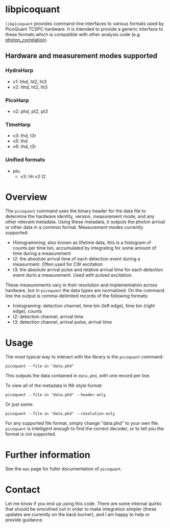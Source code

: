 # libpicoquant
`libpicoquant` provides command-line interfaces to various formats used by PicoQuant TCSPC hardware. It is intended to provide a generic interface to these formats which is compatible with other analysis code (e.g. [photon_correlation](github.com/tsbischof/photon_correlation.git)). 

## Hardware and measurement modes supported
### HydraHarp
* v1: hhd, ht2, ht3
* v2: hhd, ht2, ht3

### PicoHarp
* v2: phd, pt2, pt3

### TimeHarp
* v3: thd, t3r
* v5: thd
* v6: thd, t3r

### Unified formats
* ptu
  * v3: hh v2 t2

# Overview
The `picoquant` command uses the binary header for the data file to determine the hardware identity, version, measurement mode, and any other relevant metadata. Using these metadata, it outputs the photon arrival or other data in a common format. Measurement modes currently supported:
* Histogramming: also known as lifetime data, this is a histogram of counts per time bin, accumulated by integrating for some amount of time during a measurement
* t2: the absolute arrival time of each detection event during a measurment. Often used for CW excitation
* t3: the absolute arrival pulse and relative arrival time for each detection event durin a measurement. Used with pulsed excitation.

These measurements vary in their resolution and implementation across hardware, but in `picoquant` the data types are normalized. On the command line the output is comma-delimited records of the following formats:
* histograming: detection channel, time bin (left edge), time bin (right edge), counts
* t2: detection channel, arrival time
* t3: detection channel, arrival pulse, arrival time

# Usage
The most typical way to interact with the library is the `picoquant` command:

    picoquant --file-in "data.phd"

This outputs the data contained in `data.phd`, with one record per line. 

To view all of the metadata in INI-style format:

    picoquant --file-in "data.phd" --header-only

Or just some:

    picoquant --file-in "data.phd" --resolution-only
    
For any supported file format, simply change "data.phd" to your own file. `picoquant` is intelligent enough to find the correct decoder, or to tell you the format is not supported.

# Further information
See the `man` page for fuller documentation of `picoquant`.

# Contact 
Let me know if you end up using this code. There are some internal quirks that should be smoothed out in order to make integration simpler (these updates are currently on the back burner), and I am happy to help or provide guidance.

